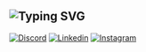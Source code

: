 #
## ![Typing SVG](https://readme-typing-svg.herokuapp.com/?color=d6699e&size50&center=true&vCenter=true&width=970&lines=Hello,+I'+am+Gabriel!;Welcome!☕)
[![Discord](https://img.shields.io/badge/Discord-7289DA?style=for-the-badge&logo=discord&logoColor=white)](https://discord.gg/v4g3jynJxu)
[![Linkedin](https://img.shields.io/badge/LinkedIn-0077B5?style=for-the-badge&logo=linkedin&logoColor=white)](https://www.linkedin.com/in/gabriel-ramos-797813242/)
[![Instagram](https://img.shields.io/badge/Instagram-E4405F?style=for-the-badge&logo=instagram&logoColor=white)](https://www.instagram.com/gabrielramosst/)

